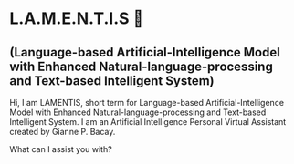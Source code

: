 # L.A.M.E.N.T.I.S 🌚
## (Language-based Artificial-Intelligence Model with Enhanced Natural-language-processing and Text-based Intelligent System)

Hi, I am LAMENTIS, short term for Language-based Artificial-Intelligence Model with Enhanced Natural-language-processing and Text-based Intelligent System. I am an Artificial Intelligence Personal Virtual Assistant created by Gianne P. Bacay. 

What can I assist you with?
